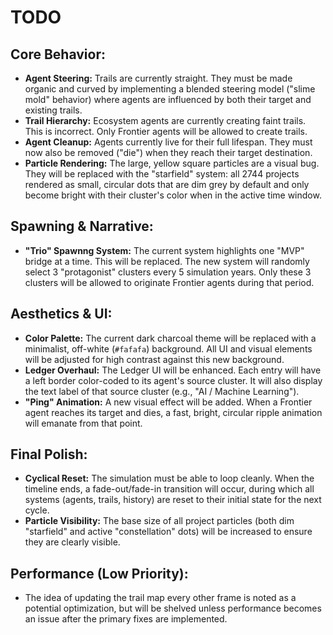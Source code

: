 # TODO

## Core Behavior:
*   **Agent Steering:** Trails are currently straight. They must be made organic and curved by implementing a blended steering model ("slime mold" behavior) where agents are influenced by both their target and existing trails.
*   **Trail Hierarchy:** Ecosystem agents are currently creating faint trails. This is incorrect. Only Frontier agents will be allowed to create trails.
*   **Agent Cleanup:** Agents currently live for their full lifespan. They must now also be removed ("die") when they reach their target destination.
*   **Particle Rendering:** The large, yellow square particles are a visual bug. They will be replaced with the "starfield" system: all 2744 projects rendered as small, circular dots that are dim grey by default and only become bright with their cluster's color when in the active time window.

## Spawning & Narrative:
*   **"Trio" Spawnng System:** The current system highlights one "MVP" bridge at a time. This will be replaced. The new system will randomly select 3 "protagonist" clusters every 5 simulation years. Only these 3 clusters will be allowed to originate Frontier agents during that period.

## Aesthetics & UI:
*   **Color Palette:** The current dark charcoal theme will be replaced with a minimalist, off-white (`#fafafa`) background. All UI and visual elements will be adjusted for high contrast against this new background.
*   **Ledger Overhaul:** The Ledger UI will be enhanced. Each entry will have a left border color-coded to its agent's source cluster. It will also display the text label of that source cluster (e.g., "AI / Machine Learning").
*   **"Ping" Animation:** A new visual effect will be added. When a Frontier agent reaches its target and dies, a fast, bright, circular ripple animation will emanate from that point.

## Final Polish:
*   **Cyclical Reset:** The simulation must be able to loop cleanly. When the timeline ends, a fade-out/fade-in transition will occur, during which all systems (agents, trails, history) are reset to their initial state for the next cycle.
*   **Particle Visibility:** The base size of all project particles (both dim "starfield" and active "constellation" dots) will be increased to ensure they are clearly visible.

## Performance (Low Priority):
*   The idea of updating the trail map every other frame is noted as a potential optimization, but will be shelved unless performance becomes an issue after the primary fixes are implemented.